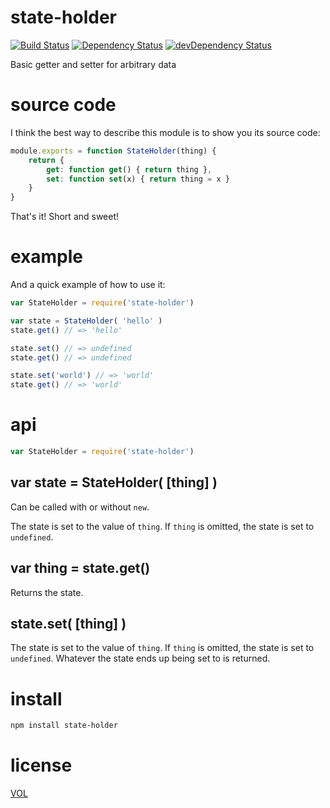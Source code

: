 state-holder
============

[![Build Status](https://travis-ci.org/ArtskydJ/state-holder.svg)](https://travis-ci.org/ArtskydJ/state-holder)
[![Dependency Status](https://david-dm.org/artskydj/state-holder.svg)](https://david-dm.org/artskydj/state-holder)
[![devDependency Status](https://david-dm.org/artskydj/state-holder/dev-status.svg)](https://david-dm.org/artskydj/state-holder#info=devDependencies)

Basic getter and setter for arbitrary data

# source code
I think the best way to describe this module is to show you its source code:

```js
module.exports = function StateHolder(thing) {
	return {
		get: function get() { return thing },
		set: function set(x) { return thing = x }
	}
}
```

That's it! Short and sweet!

# example

And a quick example of how to use it:

```js
var StateHolder = require('state-holder')

var state = StateHolder( 'hello' )
state.get() // => 'hello'

state.set() // => undefined
state.get() // => undefined

state.set('world') // => 'world'
state.get() // => 'world'
```

# api

```js
var StateHolder = require('state-holder')
```

## var state = StateHolder( [thing] )

Can be called with or without `new`.

The state is set to the value of `thing`. If `thing` is omitted, the state is set to `undefined`.

## var thing = state.get()

Returns the state.

## state.set( [thing] )

The state is set to the value of `thing`. If `thing` is omitted, the state is set to `undefined`. Whatever the state ends up being set to is returned.


# install

```bash
npm install state-holder
```

# license

[VOL](http://veryopenlicense.com)
